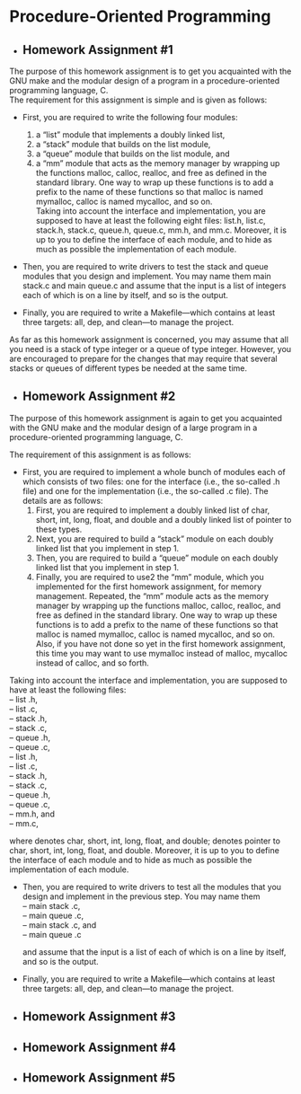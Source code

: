 # Procedure-Oriented Programming

* ## Homework Assignment #1
The purpose of this homework assignment is to get you acquainted with the GNU make and the modular design
of a program in a procedure-oriented programming language, C.  
The requirement for this assignment is simple and is given as follows:
  * First, you are required to write the following four modules:
    1. a “list” module that implements a doubly linked list,
    2. a “stack” module that builds on the list module,
    3. a “queue” module that builds on the list module, and
    4. a “mm” module that acts as the memory manager by wrapping up the functions malloc, calloc,
    realloc, and free as defined in the standard library. One way to wrap up these functions is to
    add a prefix to the name of these functions so that malloc is named mymalloc, calloc is named
    mycalloc, and so on.  
    Taking into account the interface and implementation, you are supposed to have at least the following eight
    files: list.h, list.c, stack.h, stack.c, queue.h, queue.c, mm.h, and mm.c. Moreover, it
    is up to you to define the interface of each module, and to hide as much as possible the implementation of
    each module.
    
  * Then, you are required to write drivers to test the stack and queue modules that you design and implement.
  You may name them main stack.c and main queue.c and assume that the input is a list of integers
  each of which is on a line by itself, and so is the output.
  
  * Finally, you are required to write a Makefile—which contains at least three targets: all, dep, and clean—to
  manage the project.  

As far as this homework assignment is concerned, you may assume that all you need is a stack of type integer
or a queue of type integer. However, you are encouraged to prepare for the changes that may require that several
stacks or queues of different types be needed at the same time.

* ## Homework Assignment #2
The purpose of this homework assignment is again to get you acquainted with the GNU make and the modular
design of a large program in a procedure-oriented programming language, C.

The requirement of this assignment is as follows:

  * First, you are required to implement a whole bunch of modules each of which consists of two files: one for
    the interface (i.e., the so-called .h file) and one for the implementation (i.e., the so-called .c file). The
    details are as follows:
      1. First, you are required to implement a doubly linked list of char, short, int, long, float, and
      double and a doubly linked list of pointer to these types.
      2. Next, you are required to build a “stack” module on each doubly linked list that you implement in
      step 1.
      3. Then, you are required to build a “queue” module on each doubly linked list that you implement in
      step 1.
      4. Finally, you are required to use2
      the “mm” module, which you implemented for the first homework
      assignment, for memory management. Repeated, the “mm” module acts as the memory manager
      by wrapping up the functions malloc, calloc, realloc, and free as defined in the standard
      library. One way to wrap up these functions is to add a prefix to the name of these functions so that
      malloc is named mymalloc, calloc is named mycalloc, and so on. Also, if you have not
      done so yet in the first homework assignment, this time you may want to use mymalloc instead of
      malloc, mycalloc instead of calloc, and so forth.
      
Taking into account the interface and implementation, you are supposed to have at least the following files:  
    – list <type>.h,  
    – list <type>.c,  
    – stack <type>.h,  
    – stack <type>.c,  
    – queue <type>.h,  
    – queue <type>.c,  
    – list <ptr to type>.h,  
    – list <ptr to type>.c,  
    – stack <ptr to type>.h,  
    – stack <ptr to type>.c,  
    – queue <ptr to type>.h,  
    – queue <ptr to type>.c,  
    – mm.h, and  
    – mm.c,  

  where <type> denotes char, short, int, long, float, and double; <ptr to type> denotes
  pointer to char, short, int, long, float, and double. Moreover, it is up to you to define the
  interface of each module and to hide as much as possible the implementation of each module.

* Then, you are required to write drivers to test all the modules that you design and implement in the previous
step. You may name them  
  – main stack <type>.c,  
  – main queue <type>.c,  
  – main stack <ptr to type>.c, and  
  – main queue <ptr to type>.c  
  
  and assume that the input is a list of <type> each of which is on a line by itself, and so is the output.

* Finally, you are required to write a Makefile—which contains at least three targets: all, dep, and clean—to
manage the project.
* ## Homework Assignment #3
 
* ## Homework Assignment #4

* ## Homework Assignment #5
